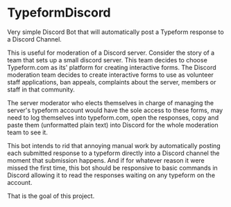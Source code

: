 # TypeformDiscord
Very simple Discord Bot that will automatically post a Typeform response to a Discord Channel.

This is useful for moderation of a Discord server. Consider the story of a team that sets up a small discord server. This team decides
to choose Typeform.com as its' platform for creating interactive forms. The Discord moderation team decides to create interactive forms
to use as volunteer staff applications, ban appeals, complaints about the server, members or staff in that community.

The server moderator who elects themselves in charge of managing the server's typeform account would have the sole access to
these forms, may need to log themselves into typeform.com, open the responses, copy and paste them (unformatted plain text) into Discord
for the whole moderation team to see it.

This bot intends to rid that annoying manual work by automatically posting each submitted response to a typeform directly into a Discord
channel the moment that submission happens. And if for whatever reason it were missed the first time, this bot should be responsive to
basic commands in Discord allowing it to read the responses waiting on any typeform on the account.

That is the goal of this project.
